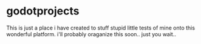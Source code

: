 # godotprojects
This is just a place i have created to stuff stupid little tests of mine onto this wonderful platform. i'll probably oraganize this soon.. just you wait..
